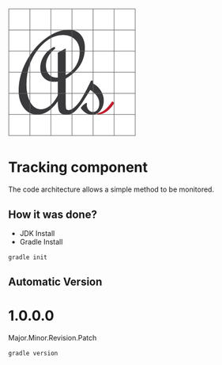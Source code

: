 # ![Logo](media/favicon.png)

# Tracking component

The code architecture allows a simple method to be monitored.

## How it was done?

* JDK Install
* Gradle Install

```cmd
gradle init
```

## Automatic Version

# 1.0.0.0
Major.Minor.Revision.Patch
```
gradle version
```